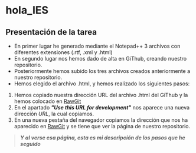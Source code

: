 # hola_IES

## Presentación de la tarea
* En primer lugar he generado mediante el Notepad++ 3 archivos con diferentes extensiones (.rtf, .xml y .html)
* En segundo lugar nos hemos dado de alta en GiThub, creando nuestro repositorio.
* Posteriormente hemos subido los tres archivos creados anteriormente a nuestro repositorio.
* Hemos elegido el archivo .html, y hemos realizado los siguientes pasos:
 1. Hemos copiado nuestra dirección URL del archivo .html del GiThub y la hemos colocado en [RawGit](https://rawgit.com/)
 2. En el apartado _**"Use this URL for development"**_ nos aparece una nueva dirección _URL_, la cual copiamos.
 3. En una nueva pestaña del navegador copiamos la dirección que nos ha aparecido en [RawGit](https://rawgit.com/) y se tiene que ver la página de nuestro repositorio.
 
 
> _**Y al verse esa página, esta es mi descripción de los pasos que he seguido**_
